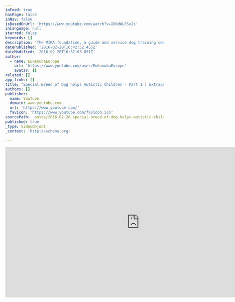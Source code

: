 ```yaml
---
inFeed: true
hasPage: false
inNav: false
isBasedOnUrl: 'https://www.youtube.com/watch?v=IHkdWLFSv2s'
inLanguage: null
starred: false
keywords: []
description: 'The MIRA foundation, a guide and service dog training centre in Quebec, provides a unique breed of assistance dog for children with Autism Disorders. The Labernese, a cross between Labradors and Bernese mountain dogs, are both intelligent and loyal, making them the perfect breed for assistance dogs.'
datePublished: '2016-02-20T16:42:52.455Z'
dateModified: '2016-02-20T16:37:03.691Z'
author:
  - name: EukanubaEurope
    url: 'https://www.youtube.com/user/EukanubaEurope'
    avatar: {}
related: []
app_links: []
title: 'Special Breed of Dog helps Autistic Children - Part 1 | Extraordinary Dogs'
authors: []
publisher:
  name: YouTube
  domain: www.youtube.com
  url: 'https://www.youtube.com/'
  favicon: 'https://www.youtube.com/favicon.ico'
sourcePath: _posts/2016-02-20-special-breed-of-dog-helps-autistic-children-part-1-or-extr.md
published: true
_type: VideoObject
_context: 'http://schema.org'

---
```

<iframe src="https://cdn.embedly.com/widgets/media.html?src=https%3A%2F%2Fwww.youtube.com%2Fembed%2FIHkdWLFSv2s%3Ffeature%3Doembed&amp;url=https%3A%2F%2Fwww.youtube.com%2Fwatch%3Fv%3DIHkdWLFSv2s&amp;image=https%3A%2F%2Fi.ytimg.com%2Fvi%2FIHkdWLFSv2s%2Fhqdefault.jpg&amp;key=b7d04c9b404c499eba89ee7072e1c4f7&amp;type=text%2Fhtml&amp;schema=youtube" width="854" height="480" scrolling="no" frameborder="0" allowfullscreen="allowfullscreen" style=""></iframe>